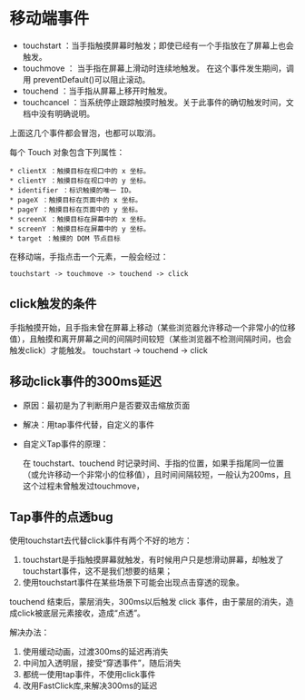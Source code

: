 # 移动端事件


* touchstart ：当手指触摸屏幕时触发；即使已经有一个手指放在了屏幕上也会触发。
* touchmove ： 当手指在屏幕上滑动时连续地触发。 在这个事件发生期间，调用 preventDefault()可以阻止滚动。
* touchend ：当手指从屏幕上移开时触发。
* touchcancel ：当系统停止跟踪触摸时触发。关于此事件的确切触发时间，文档中没有明确说明。

上面这几个事件都会冒泡，也都可以取消。

每个 Touch 对象包含下列属性：

    * clientX ：触摸目标在视口中的 x 坐标。
    * clientY ：触摸目标在视口中的 y 坐标。
    * identifier ：标识触摸的唯一 ID。
    * pageX ：触摸目标在页面中的 x 坐标。
    * pageY ：触摸目标在页面中的 y 坐标。
    * screenX ：触摸目标在屏幕中的 x 坐标。
    * screenY ：触摸目标在屏幕中的 y 坐标。
    * target ：触摸的 DOM 节点目标


在移动端，手指点击一个元素，一般会经过：

	touchstart -> touchmove -> touchend -> click

## click触发的条件

手指触摸开始，且手指未曾在屏幕上移动（某些浏览器允许移动一个非常小的位移值），且触摸和离开屏幕之间的间隔时间较短（某些浏览器不检测间隔时间，也会触发click）才能触发。
	touchstart -> touchend -> click

## 移动click事件的300ms延迟

* 原因：最初是为了判断用户是否要双击缩放页面

* 解决：用tap事件代替，自定义的事件

* 自定义Tap事件的原理：

	在 touchstart、touchend 时记录时间、手指的位置，如果手指尾同一位置（或允许移动一个非常小的位移值），且时间间隔较短，一般认为200ms，且这个过程未曾触发过touchmove，


## Tap事件的点透bug

使用touchstart去代替click事件有两个不好的地方：

1. touchstart是手指触摸屏幕就触发，有时候用户只是想滑动屏幕，却触发了touchstart事件，这不是我们想要的结果；
2. 使用touchstart事件在某些场景下可能会出现点击穿透的现象。

touchend 结束后，蒙层消失，300ms以后触发 click 事件，由于蒙层的消失，造成click被底层元素接收，造成“点透”。

解决办法：

1. 使用缓动动画，过渡300ms的延迟再消失
2. 中间加入透明层，接受“穿透事件”，随后消失
3. 都统一使用tap事件，不使用click事件
4. 改用FastClick库,来解决300ms的延迟

